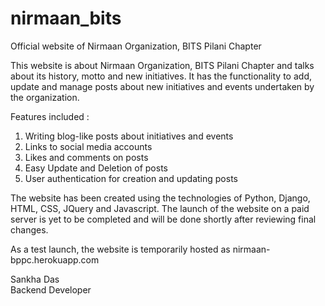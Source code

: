 # nirmaan_bits
Official website of Nirmaan Organization, BITS Pilani Chapter

This website is about Nirmaan Organization, BITS Pilani Chapter and talks about its history, motto and new initiatives. It has the functionality to add, update and manage posts about new initiatives and events undertaken by the organization.

Features included : 
1. Writing blog-like posts about initiatives and events
2. Links to social media accounts 
3. Likes and comments on posts
4. Easy Update and Deletion of posts
5. User authentication for creation and updating posts

The website has been created using the technologies of Python, Django, HTML, CSS, JQuery and Javascript.
The launch of the website on a paid server is yet to be completed and will be done shortly after reviewing final changes.

As a test launch, the website is temporarily hosted as nirmaan-bppc.herokuapp.com
<br>

Sankha Das<br>
Backend Developer

